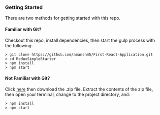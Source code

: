 ### Getting Started

There are two methods for getting started with this repo.

#### Familiar with Git?
Checkout this repo, install dependencies, then start the gulp process with the following:

```
> git clone https://github.com/amansh45/First-React-Application.git
> cd ReduxSimpleStarter
> npm install
> npm start
```

#### Not Familiar with Git?
Click [here](https://github.com/amansh45/First-React-Application/archive/master.zip) then download the .zip file.  Extract the contents of the zip file, then open your terminal, change to the project directory, and:

```
> npm install
> npm start
```
